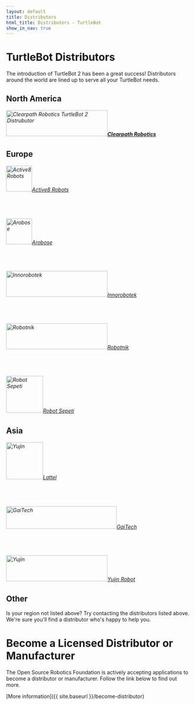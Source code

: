 ```yaml
---
layout: default
title: Distributors
html_title: Distributors - TurtleBot
show_in_nav: true
---
```



# TurtleBot Distributors

The introduction of TurtleBot 2 has been a great success! Distributors around the world are lined up to serve all your TurtleBot needs.

## North America

 <h6><a href="http://www.clearpathrobotics.com/turtlebot_2"><img title="Clearpath Robotics" src="{{ site.baseurl }}/assets/images/distributors/Clearpath_Robotics.png" alt="Clearpath Robotics TurtleBot 2 Distrubutor" width="275" height="70" /><span style="font-weight: bold;">Clearpath Robotics</span></a></h6>

## Europe
 <h6><a href="http://www.active8robots.com/"><img title="Active8 Robots" src="{{ site.baseurl }}/assets/images/distributors/Active8.jpg" alt="Active8 Robots" height="70" />Active8 Robots</a></h6>
 <br>
 <h6><a href="http://www.arobose.com/shop/"><img title="Arobose" src="{{ site.baseurl }}/assets/images/distributors/Arobose.png" alt="Arobose" height="70" />Arobose</a></h6>
 <br>
 <h6><a href="http://inrobotek.com.tr/Entry.aspx?MenuID=1"><img title="Innorobotek" src="{{ site.baseurl }}/assets/images/distributors/Innorobotek.png" alt="Innorobotek" width="275" height="70" />Innorobotek</a></h6>
 <br>
 <h6><a href="http://robotnik.es/en"><img title="Robotnik" src="{{ site.baseurl }}/assets/images/distributors/Robotnik.png" alt="Robotnik" width="275" height="70" />Robotnik</a></h6>
 <br>
 <h6><a href="http://www.robotsepeti.com/arama/turtlebot"><img title="Robot Sepeti" src="{{ site.baseurl }}/assets/images/distributors/Robot_Sepeti_Gilbo.png" alt="Robot Sepeti" height="100" />Robot Sepeti</a></h6>
 
## Asia
<h6><a href="http://www.lattel.my/"><img title="Lattel" src="{{ site.baseurl }}/assets/images/distributors/Lattel.png" alt="Yujin" height="100" />Lattel</a></h6>
<br>
<h6> <a href="http://www.gaitech.hk/"><img title="GaiTech" src="{{ site.baseurl }}/assets/images/distributors/Gaitech.png" alt="GaiTech" width="300" height="61" />GaiTech</a></h6>
<br>
<h6><a href="http://kobuki.yujinrobot.com/store/"><img title="Yujin" src="{{ site.baseurl }}/assets/images/distributors/Yujin.png" alt="Yujin" width="275" height="70" />Yujin Robot</a></h6>
 
## Other
Is your region not listed above? Try contacting the distributors listed above. We're sure you'll find a distributor who's happy to help you.

# Become a Licensed Distributor or Manufacturer
The Open Source Robotics Foundation is actively accepting applications to become a distributor or manufacturer. Follow the link below to find out more.

[More information]({{ site.baseurl }}/become-distributor)
